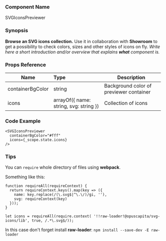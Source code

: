 ### Component Name

SVGIconsPreviewer

### Synopsis

**Browse an SVG icons collection.**
Use it in collaboration with **Showroom** to get a possibility to check colors, sizes and other styles of icons on fly.
*Write here a short introduction and/or overview that explains **what** component is.*

### Props Reference

| Name                          | Type                  | Description                                                |
| ------------------------------|:----------------------| -----------------------------------------------------------|
| containerBgColor | string | Background color of previewer container |
| icons | arrayOf({ name: string, svg: string }) | Collection of icons |


### Code Example

```
<SVGIconsPreviewer
  containerBgColor="#fff"
  icons={_scope.state.icons}
/>
```

### Tips

You can `require` whole directory of files using **webpack**.

Something like this:

```
function requireAll(requireContext) {
  return requireContext.keys().map(key => ({
    name: key.replace(/(\.svg$|^\.\/)/gi, ''),
    svg: requireContext(key)
  }));
}

let icons = requireAll(require.context( '!!raw-loader!@opuscapita/svg-icons/lib', true, /.*\.svg$/));
```

In this case don't forget install **raw-loader**:
`npm install --save-dev -E raw-loader`
